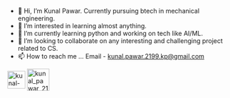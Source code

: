 - 👋 Hi, I’m Kunal Pawar. Currently pursuing btech in mechanical engineering.
- 👀 I’m interested in learning almost anything.
- 🌱 I’m currently learning python and working on tech like AI/ML.
- 💞️ I’m looking to collaborate on any interesting and challenging project related to CS.
- 📫 How to reach me ... Email - kunal.pawar.2199.kp@gmail.com

<a href="https://www.linkedin.com/in/kunal-pawar-038206189/" target="blank"><img align="center" src="https://raw.githubusercontent.com/rahuldkjain/github-profile-readme-generator/master/src/images/icons/Social/linked-in-alt.svg" alt="kunal-pawar-038206189/" height="40" width="40" /></a>
<a href="https://www.hackerrank.com/kunal_pawar_2191" target="blank"><img align="center" src="https://raw.githubusercontent.com/rahuldkjain/github-profile-readme-generator/master/src/images/icons/Social/hackerrank.svg" alt="kunal_pawar_2191" height="50" width="50" /></a>

<!---
Kyoyakp/Kyoyakp is a ✨ special ✨ repository because its `README.md` (this file) appears on your GitHub profile.
You can click the Preview link to take a look at your changes.
--->
